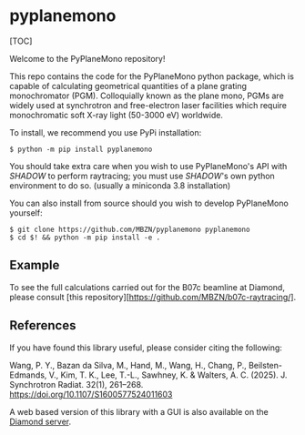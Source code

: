 # pyplanemono

[TOC]

Welcome to the PyPlaneMono repository!

This repo contains the code for the PyPlaneMono python package, which is capable of calculating geometrical quantities of a plane grating monochromator (PGM). Colloquially known as the plane mono, PGMs are widely used at synchrotron and free-electron laser facilities which require monochromatic soft X-ray light (50-3000 eV) worldwide. 

To install, we recommend you use PyPi installation:

``` console
$ python -m pip install pyplanemono
```
You should take extra care when you wish to use PyPlaneMono's API with *SHADOW* to perform raytracing; you must use *SHADOW*'s own python environment to do so. (usually a miniconda 3.8 installation)

You can also install from source should you wish to develop PyPlaneMono yourself:
``` console
$ git clone https://github.com/MBZN/pyplanemono pyplanemono
$ cd $! && python -m pip install -e .
```

## Example
To see the full calculations carried out for the B07c beamline at Diamond, please consult [this repository][https://github.com/MBZN/b07c-raytracing/].
## References
If you have found this library useful, please consider citing the following:

Wang, P. Y., Bazan da Silva, M., Hand, M., Wang, H., Chang, P., Beilsten-Edmands, V., Kim, T. K., Lee, T.-L., Sawhney, K. & Walters, A. C. (2025). J. Synchrotron Radiat. 32(1), 261–268.
https://doi.org/10.1107/S1600577524011603

A web based version of this library with a GUI is also available on the [Diamond server][1].

[1]:https://pgmweb.diamond.ac.uk
